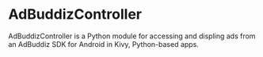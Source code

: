 AdBuddizController
==================

AdBuddizController is a Python module for accessing and displing ads from an AdBuddiz SDK for Android in Kivy, Python-based apps.
